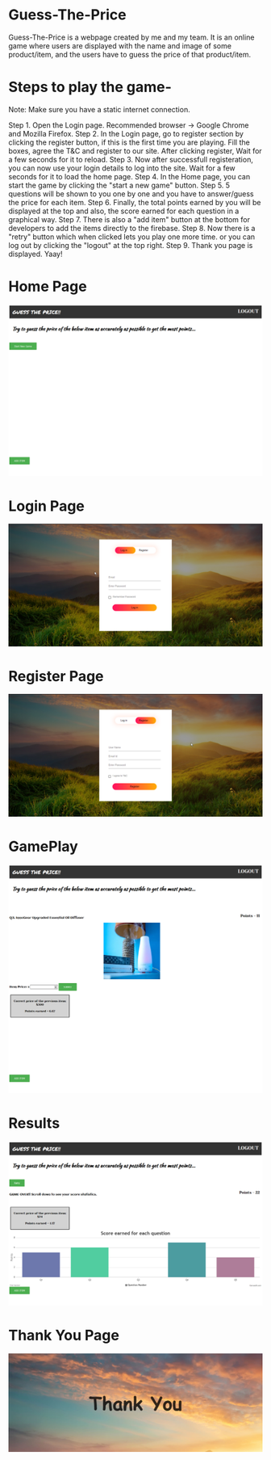# Guess-The-Price
Guess-The-Price is a webpage created by me and my team. It is an online game where users are displayed with the name and image of some product/item, and the users have to guess the price of that product/item.

# Steps to play the game-
Note: Make sure you have a static internet connection.

Step 1. Open the Login page. Recommended browser -> Google Chrome and Mozilla Firefox.
Step 2. In the Login page, go to register section by clicking the register button, if this is the first time you are playing. Fill the boxes, agree the T&C and register to our site. After clicking register, Wait for a few seconds for it to reload.
Step 3. Now after successfull registeration, you can now use your login details to log into the site. Wait for a few seconds for it to load the home page.
Step 4. In the Home page, you can start the game by clicking the "start a new game" button.
Step 5. 5 questions will be shown to you one by one and you have to answer/guess the price for each item.
Step 6. Finally, the total points earned by you will be displayed at the top and also, the score earned for each question in a graphical way.
Step 7. There is also a "add item" button at the bottom for developers to add the items directly to the firebase.
Step 8. Now there is a "retry" button which when clicked lets you play one more time. or you can log out by clicking the "logout" at the top right.
Step 9. Thank you page is displayed. Yaay!

# Home Page
![](Screenshots/Home_Page_Full.png "Home Page")

# Login Page
![](Screenshots/Login_Page.png "Login Page")

# Register Page
![](Screenshots/Register_Page.png "Register Page")

# GamePlay
![](Screenshots/Gameplay2.png "Gameplay2")

# Results
![](Screenshots/Result.png "Result")

# Thank You Page
![](Screenshots/Thank_You_Page.png "Thank You Page")
